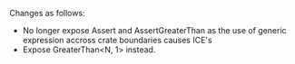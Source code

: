 Changes as follows:

- No longer expose Assert and AssertGreaterThan as the use of generic expression accross crate 
  boundaries causes ICE's
- Expose GreaterThan<N, 1> instead.
